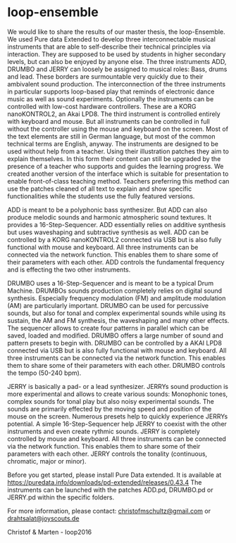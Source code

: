 # loop-ensemble
We would like to share the results of our master thesis, the loop-Ensemble. We used Pure data Extended to develop three interconnectable musical instruments that are able to self-describe their technical principles via interaction. They are supposed to be used by students in higher secondary levels, but can also be enjoyed by anyone else. The three instruments ADD, DRUMBO and JERRY can loosely be assigned to musical roles: Bass, drums and lead. These borders are surmountable very quickly due to their ambivalent sound production. The interconnection of the three instruments in particular supports loop-based play that reminds of electronic dance music as well as sound experiments. Optionally the instruments can be controlled with low-cost hardware controllers. These are a KORG nanoKONTROL2, an Akai LPD8. The third instrument is controlled entirely with keyboard and mouse. But all instruments can be controlled in full without the controller using the mouse and keyboard on the screen. Most of the text elements are still in German language, but most of the common technical terms are English, anyway. The instruments are designed to be used without help from a teacher. Using their illustration patches they aim to explain themselves. In this form their content can still be upgraded by the presence of a teacher who supports and guides the learning progress. We created another version of the interface which is suitable for presentation to enable front-of-class teaching method. Teachers preferring this method can use the patches cleaned of all text to explain and show specific functionalities while the students use the fully featured versions.

ADD is meant to be a polyphonic bass synthesizer. But ADD can also produce melodic sounds and harmonic atmospheric sound textures. It provides a 16-Step-Sequencer. ADD essentially relies on additive synthesis but uses waveshaping and subtractive synthesis as well. ADD can be controlled by a KORG nanoKONTROL2 connected via USB but is also fully functional with mouse and keyboard. All three instruments can be connected via the network function. This enables them to share some of their parameters with each other. ADD controls the fundamental frequency and is effecting the two other instruments.

DRUMBO uses a 16-Step-Sequencer and is meant to be a typical Drum Machine. DRUMBOs sounds production completely relies on digital sound synthesis. Especially frequency modulation (FM) and amplitude modulation (AM) are particularly important. DRUMBO can be used for percussive sounds, but also for tonal and complex experimental sounds while using its sustain, the AM and FM synthesis, the waveshaping and many other effects. The sequencer allows to create four patterns in parallel which can be saved, loaded and modified. DRUMBO offers a large number of sound and pattern presets to begin with. DRUMBO can be controlled by a AKAI LPD8 connected via USB but is also fully functional with mouse and keyboard. All three instruments can be connected via the network function. This enables them to share some of their parameters with each other. DRUMBO controls the tempo (50-240 bpm).

JERRY is basically a pad- or a lead synthesizer. JERRYs sound production is more experimental and allows to create various sounds: 
Monophonic tones, complex sounds for tonal play but also noisy experimental sounds. The sounds are primarily effected by the moving speed and position of the mouse on the screen. Numerous presets help to quickly experience JERRYs potential. A simple 16-Step-Sequencer help JERRY to coexist with the other instruments and even create rythmic sounds. JERRY is completely controlled by mouse and keyboard. All three instruments can be connected via the network function. This enables them to share some of their parameters with each other. JERRY controls the tonality (continuous, chromatic, major or minor).

Before you get started, please install Pure Data extended. It is available at https://puredata.info/downloads/pd-extended/releases/0.43.4
The instruments can be launched with the patches ADD.pd, DRUMBO.pd or JERRY.pd within the specific folders.

For more information, please contact: christofmschultz@gmail.com or drahtsalat@joyscouts.de

Christof & Marten - loop2016

